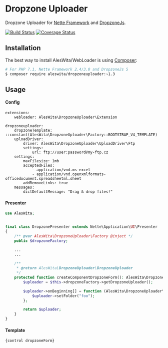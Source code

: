 # Dropzone Uploader
Dropzone Uploader for [Nette Framework](https://nette.org) and [DropzoneJs](http://www.dropzonejs.com).

[![Build Status](https://travis-ci.org/aleswita/DropzoneUploader.svg?branch=master)](https://travis-ci.org/aleswita/DropzoneUploader)
[![Coverage Status](https://coveralls.io/repos/github/aleswita/DropzoneUploader/badge.svg?branch=master)](https://coveralls.io/github/aleswita/DropzoneUploader?branch=master)

## Installation
The best way to install AlesWita/WebLoader is using [Composer](http://getcomposer.org/):
```sh
# For PHP 7.1, Nette Framework 2.4/3.0 and DropzoneJs 5
$ composer require aleswita/dropzoneuploader:~1.3
```


## Usage

#### Config
```neon
extensions:
	webloader: AlesWita\DropzoneUploader\Extension

dropzoneuploader:
	dropzoneTemplate: ::constant(AlesWita\DropzoneUploader\Factory::BOOTSTRAP_V4_TEMPLATE)
	uploadDriver:
		driver: AlesWita\DropzoneUploader\UploadDriver\Ftp
		settings:
			url: ftp://user:password@my-ftp.cz
	settings:
		maxFilesize: 1mb
		acceptedFiles:
			- application/vnd.ms-excel
			- application/vnd.openxmlformats-officedocument.spreadsheetml.sheet
		addRemoveLinks: true
	messages:
		dictDefaultMessage: "Drag & drop files!"
```

#### Presenter
```php
use AlesWita;


final class DropzonePresenter extends Nette\Application\UI\Presenter
{
	/** @var AlesWita\DropzoneUploader\Factory @inject */
	public $dropzoneFactory;

	...
	...

	/**
	 * @return AlesWita\DropzoneUploader\DropzoneUploader
	 */
	protected function createComponentDropzoneForm(): AlesWita\DropzoneUploader\DropzoneUploader {
		$uploader = $this->dropzoneFactory->getDropzoneUploader();

		$uploader->onBeginning[] = function (AlesWita\DropzoneUploader\DropzoneUploader $uploader): void {
			$uploader->setFolder("foo");
		};

		return $uploader;
	}
}
```

#### Template
```latte
{control dropzoneForm}
```
